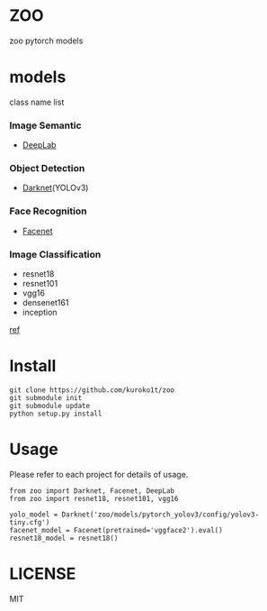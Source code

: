 # ZOO

zoo pytorch models

# models

class name list

### Image Semantic
* [DeepLab](https://github.com/jfzhang95/pytorch-deeplab-xception)

### Object Detection
* [Darknet](https://github.com/eriklindernoren/PyTorch-YOLOv3)(YOLOv3)

### Face Recognition
* [Facenet](https://github.com/timesler/facenet-pytorch)

### Image Classification

* resnet18
* resnet101
* vgg16
* densenet161
* inception

[ref](https://pytorch.org/docs/stable/torchvision/models.html)

# Install

```
git clone https://github.com/kuroko1t/zoo
git submodule init
git submodule update
python setup.py install
```

# Usage

Please refer to each project for details of usage.

```python3
from zoo import Darknet, Facenet, DeepLab
from zoo import resnet18, resnet101, vgg16

yolo_model = Darknet('zoo/models/pytorch_yolov3/config/yolov3-tiny.cfg')
facenet_model = Facenet(pretrained='vggface2').eval()
resnet18_model = resnet18()
```

# LICENSE
MIT
